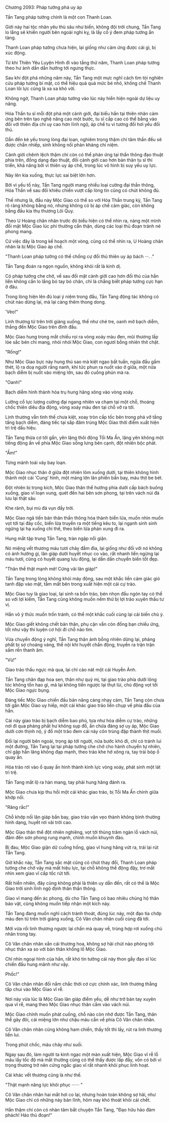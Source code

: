 




Chương 2093: Pháp tướng phá uy áp


Tần Tang pháp tướng chính là một con Thanh Loan.

Giới này hai tộc nhân yêu thù sâu như biển, không đội trời chung, Tần Tang lo lắng sẽ khiến người bên ngoài nghi kỵ, là lấy cố ý đem pháp tướng ẩn tàng.

Thanh Loan pháp tướng chưa hiện, lại giống như cảm ứng được cái gì, bị xúc động.

Từ khi Thiên Yêu Luyện Hình đi vào tầng thứ năm, Thanh Loan pháp tướng theo hư ảnh dần dần hướng tới ngưng thực.

Sau khi đột phá những năm này, Tần Tang một mực nghĩ cách tìm tòi nghiên cứu pháp tướng bí mật, có thể hiệu quả quá mức bé nhỏ, khống chế Thanh Loan lôi lực cũng là xa xa khó vời.

Không ngờ, Thanh Loan pháp tướng vào lúc này hiển hiện ngoài dự liệu uy năng.

Hóa Thần tu sĩ mỗi đột phá một cảnh giới, đại biểu hắn tại thiên nhân cảm ứng bên trên tạo nghệ nâng cao một bước, tu sĩ cấp cao có thể bằng vào đối với thiên địa chi uy cao hơn lĩnh ngộ, áp chế tu vi tương đối hơi yếu đối thủ.

Dẫn đến kẻ yếu trong lòng đại loạn, nghiêm trọng thậm chí tâm thần đều sẽ được chấn nhiếp, sinh không nổi phản kháng chi niệm.

Cảnh giới chênh lệch thậm chí còn có thể phản ứng tại thần thông đạo thuật phía trên, đồng dạng đạo thuật, đối cảnh giới cao hơn bản thân tu sĩ thi triển, khả năng bởi vì thiên uy áp chế, trong lúc vô hình bị suy yếu uy lực.

Này lên kia xuống, thực lực sai biệt lớn hơn.

Bởi vì yếu tố này, Tần Tang người mang nhiều loại cường đại thần thông, Hóa Thần về sau đối khiêu chiến vượt cấp lòng tin cũng có chút không đủ.

Thế nhưng là, đầu này Mộc Giao có thể so với Hóa Thần trung kỳ, Tần Tang rõ ràng không bằng nó, nhưng không có bị áp chế cảm giác, còn không bằng đầu kia thụ thương Lôi Quy.

Theo U Hoàng chân nhân trước đó biểu hiện có thể nhìn ra, nàng một mình đối mặt Mộc Giao lúc phi thường cẩn thận, dùng các loại thủ đoạn tránh né phong mang.

Cứ việc đây là trong kế hoạch một vòng, cũng có thể nhìn ra, U Hoàng chân nhân là bị Mộc Giao áp chế.

"Thanh Loan pháp tướng có thể chống cự đối thủ thiên uy áp bách ···. ."

Tần Tang đoán ra ngọn nguồn, không khỏi rất là kinh dị.

Có pháp tướng che chở, về sau đối mặt cảnh giới cao hơn đối thủ của hắn liền không cần lo lắng bó tay bó chân, chỉ là chẳng biết pháp tướng cực hạn ở đâu.

Trong lòng hiện lên đủ loại ý niệm trong đầu, Tần Tang động tác không có chút nào dừng lại, mà lại càng thêm thong dong.

'Vèo!"

Linh thương từ trên trời giáng xuống, thế như chẻ tre, oanh mở bạch diễm, thẳng đến Mộc Giao trên đỉnh đầu.

Mộc Giao hung trong mắt chiếu rọi ra vòng xoáy màu đen, mũi thương lấp lóe sắc bén chi mang, nhói nhói Mộc Giao, con ngươi bỗng nhiên thít chặt.

"Rống!"

Như Mộc Giao bực này hung thú sao mà kiệt ngạo bất tuần, ngửa đầu gầm thét, lộ ra doạ người răng nanh, khí tức phun ra nuốt vào ở giữa, một nửa bạch diễm bị nuốt vào miệng lớn, sau đó cuồng phún mà ra.

"Oanh!"

Bạch diễm hình thành hỏa trụ hung hăng xông vào vòng xoáy.

Lưỡng cổ lực lượng cường đại ngang nhiên va chạm tại một chỗ, thoáng chốc thiên diêu địa động, vòng xoáy màu đen tại chỗ vỡ ra tới.

Linh thương vẫn tình thế chưa kiệt, xoay tròn cấp tốc bên trong phá vỡ tầng tầng bạch diễm, đáng tiếc tại sắp đâm trúng Mộc Giao thời điểm xuất hiện trì trệ dấu hiệu.

Tần Tang thừa cơ tới gần, yên lặng thôi động Tồi Ma Ấn, lặng yên không một tiếng động ấn về phía Mộc Giao sống lưng bên cạnh, đột nhiên bộc phát.

"Ầm!"

Từng mảnh toái vảy bay loạn.

Mộc Giao nhục thân ở giữa đột nhiên lõm xuống dưới, tại thiên không hình thành một cái 'Cung' hình, một mảng lớn lân phiến bắn bay, máu thịt be bét.

Đột nhiên bị trọng kích, Mộc Giao thân thể hướng phía dưới cấp bách buông xuống, giao vĩ loạn vung, quét đến hai bên sơn phong, tại trên vách núi đá lưu lại thật sâu

Khe rãnh, bụi mù đá vụn đầy trời.

Mộc Giao ngã tiến bản thân thần thông hóa thành biển lửa, muốn nhìn muốn vọt tới tại đáy cốc, biển lửa truyền ra một tiếng kêu to, lại ngạnh sinh sinh ngừng lại hạ xuống chi thế, theo biển lửa phản xung đi ra.

Hung mắt tập trung Tần Tang, tràn ngập nổi giận.

Nó miệng vết thương máu tươi chảy đầm đìa, lại giống như đối với nó không có ảnh hưởng gì, lân giáp dưới huyết nhục co vào, rất nhanh liền ngừng lại máu tươi, cũng có huyết quang lưu động, lại dần dần chuyển biến tốt đẹp.

"Thân thể thật mạnh mẽ! Cứng vãi lân giáp!"

Tần Tang trong lòng không khỏi máy động, sau một khắc liền cảm giác gió tanh đập vào mặt, tầm mắt bên trong xuất hiện một cái cự trảo.

Mộc Giao tuy là giao loại, lại sinh ra bốn trảo, bén nhọn đầu ngón tay có thể so với lợi kiếm, Tần Tang cũng không muốn nếm thử bị lợi trảo xuyên thấu tư vị.

Hắn vô ý thức muốn trốn tránh, có thể một khắc cuối cùng lại cải biến chủ ý.

Mộc Giao giết không chết bản thân, phụ cận vẫn còn đồng bạn chiếu ứng, tốt như vậy thí luyện cơ hội đi chỗ nào tìm.

Vừa chuyển động ý nghĩ, Tần Tang thân ảnh bỗng nhiên dừng lại, phảng phất bị sợ choáng váng, thể nội khí huyết chấn động, truyền ra trận trận sấm rền thanh âm.

"Vù!"

Giao trảo thấu ngực mà qua, lại chỉ cào nát một cái Huyễn Ảnh.

Tần Tang chân đạp hoa sen, thân như quỷ mị, tại giao trảo phía dưới lông tóc không tổn hao gì, mà lại không tiến ngược lại thụt lùi, chủ động vọt tới Mộc Giao ngực bụng.

Đáng tiếc Mộc Giao chiến đấu bản năng càng nhạy cảm, Tần Tang còn chưa tới gần Mộc Giao uy hiếp, một cái khác giao trảo liền chụp về phía đầu của hắn.

Cái này giao trảo bị bạch diễm bao phủ, tựa như hỏa diễm cự trảo, những nơi đi qua phảng phất hư không sụp đổ, ẩn chứa đáng sợ uy áp, Mộc Giao dưới cơn thịnh nộ, ý đồ một trảo đem cái này côn trùng đập thành thịt muối.

Đổi lại người bên ngoài, trọng áp tới người, nửa bước khó đi, chỉ có tránh lui một đường, Tần Tang lại tại pháp tướng che chở cho hành chuyển tự nhiên, chỉ gặp hắn lăng không đạp mạnh, theo trảo khe hở xông ra, tay trái bóp ổ quay ấn.

Hỏa trảo rơi vào ổ quay ấn hình thành kình lực vòng xoáy, phát sinh một lát trì trệ.

Tần Tang mắt lộ ra hàn mang, tay phải hung hăng đánh ra.

Mộc Giao chưa kịp thu hồi một cái khác giao trảo, bị Tồi Ma Ấn chính giữa khớp nối.

"Răng rắc!"

Chỗ khớp nối lân giáp bắn bay, giao trảo vặn vẹo thành không bình thường hình dạng, huyết rơi vãi trời cao.

Mộc Giao thân thể đột nhiên nghiêng, vọt tới thủng trăm ngàn lỗ vách núi, đâm đến sơn phong rung mạnh, chính muốn khuynh đảo.

Bị đau, Mộc Giao giận dữ cuồng hống, giao vĩ hung hăng vứt ra, trái lại rút Tần Tang.

Giờ khắc này, Tần Tang sắc mặt cũng có chút thay đổi, Thanh Loan pháp tướng che chở vậy mà mất hiệu lực, tại chỗ không thể động đậy, trơ mắt nhìn xem giao vĩ cấp tốc rút tới.

Rất hiển nhiên, đây cũng không phải là thiên uy dẫn đến, rất có thể là Mộc Giao trời sinh lĩnh ngộ định thân thần thông.

Giao vĩ mang đến ác phong, dù cho Tần Tang có bao nhiêu chủng hộ thân bảo vật, cũng không muốn tiếp nhận một kích này.

Tần Tang đang muốn nghĩ cách tránh thoát, đúng lúc này, một đạo tia chớp màu đen từ trên trời giáng xuống, Cô Vân chân nhân cuối cùng đã tới.

Mới vừa rồi linh thương ngược lại chấn mà quay về, trùng hợp rơi xuống chủ nhân trong tay.

Cô Vân chân nhân xắn cái thương hoa, không sợ hãi chút nào phóng tới nhục thân xa so với bản thân khổng lồ Mộc Giao.

Chỉ nhìn ngoại hình của hắn, rất khó tin tưởng cái này thon gầy đạo sĩ lúc chiến đấu hung mãnh như vậy.

Phốc!"

Cô Vân chân nhân đối nắm chắc thời cơ cực chính xác, linh thương thẳng tắp chui vào Mộc Giao vĩ rễ.

Nơi này vừa lúc là Mộc Giao lân giáp điểm yếu, dễ như trở bàn tay xuyên qua vĩ rễ, mang theo Mộc Giao nhục thân cắm vào vách núi.

Mộc Giao chính muốn phát cuồng, chỗ nào còn nhớ được Tần Tang, thân thể gãy đôi, cái miệng lớn như chậu máu cắn về phía Cô Vân chân nhân.

Cô Vân chân nhân cũng không ham chiến, thấy tốt thì lấy, rút ra linh thương liền lui.

Trong phút chốc, máu chảy như suối.

Ngay sau đó, làm người ta kinh ngạc một màn xuất hiện, Mộc Giao vĩ rễ lỗ máu lấy tốc độ mà mắt thường cũng có thể thấy được lấp đầy, vốn có bởi vì trọng thương trở nên cứng ngắc giao vĩ rất nhanh khôi phục linh hoạt.

Cái khác vết thương cũng là như thế.

"Thật mạnh năng lực khôi phục ······ "

Cô Vân chân nhân hai mắt hơi co lại, nhưng hoàn toàn không sợ hãi, như Mộc Giao chỉ có những này bản lĩnh, hôm nay khó thoát khỏi cái chết.

Hắn thậm chí còn có nhàn tâm bắt chuyện Tần Tang, "Đạo hữu hảo đảm phách! Hảo thủ đoạn!"




